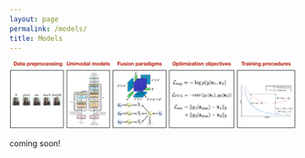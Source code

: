 ```yaml
---
layout: page
permalink: /models/
title: Models
---
```


![alt text](/assets/img/multizoo.png)

coming soon!
